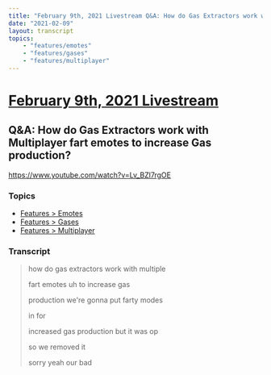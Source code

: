 ```yaml
---
title: "February 9th, 2021 Livestream Q&A: How do Gas Extractors work with Multiplayer fart emotes to increase Gas production?"
date: "2021-02-09"
layout: transcript
topics:
    - "features/emotes"
    - "features/gases"
    - "features/multiplayer"
---
```

# [February 9th, 2021 Livestream](../2021-02-09.md)
## Q&A: How do Gas Extractors work with Multiplayer fart emotes to increase Gas production?
https://www.youtube.com/watch?v=Lv_BZl7rgOE

### Topics
* [Features > Emotes](../topics/features/emotes.md)
* [Features > Gases](../topics/features/gases.md)
* [Features > Multiplayer](../topics/features/multiplayer.md)

### Transcript

> how do gas extractors work with multiple
>
> fart emotes uh to increase gas
>
> production we're gonna put farty modes
>
> in for
>
> increased gas production but it was op
>
> so we removed it
>
> sorry yeah our bad
